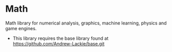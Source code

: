 # Math
Math library for numerical analysis, graphics, machine learning, physics and game engines.
* This library requires the base library found at https://github.com/Andrew-Lackie/base.git

